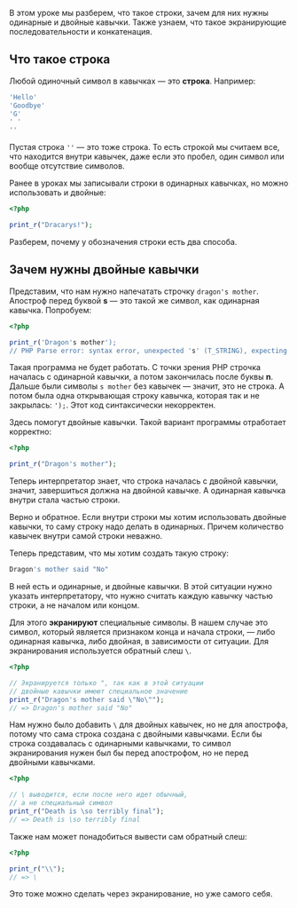 В этом уроке мы разберем, что такое строки, зачем для них нужны одинарные и двойные кавычки. Также узнаем, что такое экранирующие последовательности и конкатенация.

## Что такое строка

Любой одиночный символ в кавычках — это **строка**. Например:

```php
'Hello'
'Goodbye'
'G'
' '
''
```

Пустая строка `''` — это тоже строка. То есть строкой мы считаем все, что находится внутри кавычек, даже если это пробел, один символ или вообще отсутствие символов.

Ранее в уроках мы записывали строки в одинарных кавычках, но можно использовать и двойные:

```php
<?php

print_r("Dracarys!");
```

Разберем, почему у обозначения строки есть два способа.

## Зачем нужны двойные кавычки

Представим, что нам нужно напечатать строчку ``dragon's mother``. Апостроф перед буквой **s** — это такой же символ, как одинарная кавычка. Попробуем:

```php
<?php

print_r('Dragon's mother');
// PHP Parse error: syntax error, unexpected 's' (T_STRING), expecting ',' or ')'
```

Такая программа не будет работать. С точки зрения PHP строчка началась с одинарной кавычки, а потом закончилась после буквы **n**. Дальше были символы `s mother` без кавычек — значит, это не строка. А потом была одна открывающая строку кавычка, которая так и не закрылась: `');`. Этот код синтаксически некорректен.

Здесь помогут двойные кавычки. Такой вариант программы отработает корректно:

```php
<?php

print_r("Dragon's mother");
```

Теперь интерпретатор знает, что строка началась с двойной кавычки, значит, завершиться должна на двойной кавычке. А одинарная кавычка внутри стала частью строки.

Верно и обратное. Если внутри строки мы хотим использовать двойные кавычки, то саму строку надо делать в одинарных. Причем количество кавычек внутри самой строки неважно.

Теперь представим, что мы хотим создать такую строку:

```php
Dragon's mother said "No"
```

В ней есть и одинарные, и двойные кавычки. В этой ситуации нужно указать интерпретатору, что нужно считать каждую кавычку частью строки, а не началом или концом.

Для этого **экранируют** специальные символы. В нашем случае это символ, который является признаком конца и начала строки, — либо одинарная кавычка, либо двойная, в зависимости от ситуации. Для экранирования используется обратный слеш `\`.

```php
<?php

// Экранируется только ", так как в этой ситуации
// двойные кавычки имеют специальное значение
print_r("Dragon's mother said \"No\"");
// => Dragon's mother said "No"
```

Нам нужно было добавить `\` для двойных кавычек, но не для апострофа, потому что сама строка создана с двойными кавычками. Если бы строка создавалась с одинарными кавычками, то символ экранирования нужен был бы перед апострофом, но не перед двойными кавычками.

```php
<?php

// \ выводится, если после него идет обычный,
// а не специальный символ
print_r("Death is \so terribly final");
// => Death is \so terribly final
```

Также нам может понадобиться вывести сам обратный слеш:

```php
<?php

print_r("\\");
// => \
```

Это тоже можно сделать через экранирование, но уже самого себя.
